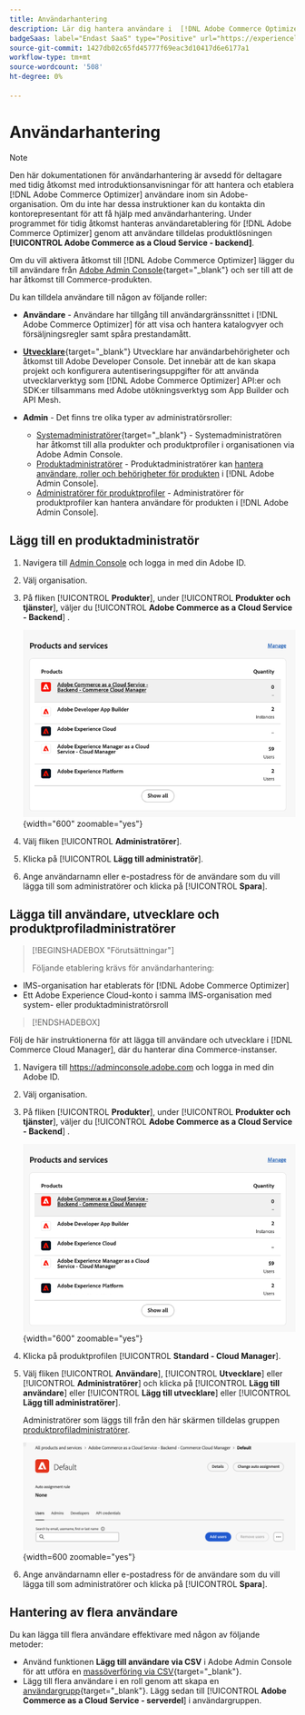 ```yaml
---
title: Användarhantering
description: Lär dig hantera användare i  [!DNL Adobe Commerce Optimizer].
badgeSaas: label="Endast SaaS" type="Positive" url="https://experienceleague.adobe.com/sv/docs/commerce/user-guides/product-solutions" tooltip="Gäller endast Adobe Commerce as a Cloud Service- och Adobe Commerce Optimizer-projekt (SaaS-infrastruktur som hanteras av Adobe)."
source-git-commit: 1427db02c65fd45777f69eac3d10417d6e6177a1
workflow-type: tm+mt
source-wordcount: '508'
ht-degree: 0%

---
```


# Användarhantering

>[!NOTE]
>
>Den här dokumentationen för användarhantering är avsedd för deltagare med tidig åtkomst med introduktionsanvisningar för att hantera och etablera [!DNL Adobe Commerce Optimizer] användare inom sin Adobe-organisation. Om du inte har dessa instruktioner kan du kontakta din kontorepresentant för att få hjälp med användarhantering. Under programmet för tidig åtkomst hanteras användaretablering för [!DNL Adobe Commerce Optimizer] genom att användare tilldelas produktlösningen **[!UICONTROL Adobe Commerce as a Cloud Service - backend]**.

Om du vill aktivera åtkomst till [!DNL Adobe Commerce Optimizer] lägger du till användare från [Adobe Admin Console](https://adminconsole.adobe.com){target="_blank"} och ser till att de har åtkomst till Commerce-produkten.

Du kan tilldela användare till någon av följande roller:

* **Användare** - Användare har tillgång till användargränssnittet i [!DNL Adobe Commerce Optimizer] för att visa och hantera katalogvyer och försäljningsregler samt spåra prestandamått.

* [**Utvecklare**](https://helpx.adobe.com/se/enterprise/using/manage-developers.html#Adddevelopers){target="_blank"} Utvecklare har användarbehörigheter och åtkomst till Adobe Developer Console. Det innebär att de kan skapa projekt och konfigurera autentiseringsuppgifter för att använda utvecklarverktyg som [!DNL Adobe Commerce Optimizer] API:er och SDK:er tillsammans med Adobe utökningsverktyg som App Builder och API Mesh.

* **Admin** - Det finns tre olika typer av administratörsroller:
   * [Systemadministratörer](https://helpx.adobe.com/se/enterprise/using/admin-roles.html){target="_blank"} - Systemadministratören har åtkomst till alla produkter och produktprofiler i organisationen via Adobe Admin Console.
   * [Produktadministratörer](#add-a-product-admin) - Produktadministratörer kan [hantera användare, roller och behörigheter för produkten](#add-users-and-admins) i [!DNL Adobe Admin Console].
   * [Administratörer för produktprofiler](#add-users-developers-and-product-profile-admins) - Administratörer för produktprofiler kan hantera användare för produkten i [!DNL Adobe Admin Console].

## Lägg till en produktadministratör

1. Navigera till [Admin Console](https://adminconsole.adobe.com) och logga in med din Adobe ID.

1. Välj organisation.

1. På fliken [!UICONTROL **Produkter**], under [!UICONTROL **Produkter och tjänster**], väljer du [!UICONTROL **Adobe Commerce as a Cloud Service - Backend**] .

   ![välj produkt](../cloud-service/assets/backend.png){width="600" zoomable="yes"}

1. Välj fliken [!UICONTROL **Administratörer**].

1. Klicka på [!UICONTROL **Lägg till administratör**].

1. Ange användarnamn eller e-postadress för de användare som du vill lägga till som administratörer och klicka på [!UICONTROL **Spara**].

## Lägga till användare, utvecklare och produktprofiladministratörer

>[!BEGINSHADEBOX &quot;Förutsättningar&quot;]
>
>Följande etablering krävs för användarhantering:

* IMS-organisation har etablerats för [!DNL Adobe Commerce Optimizer]
* Ett Adobe Experience Cloud-konto i samma IMS-organisation med system- eller produktadministratörsroll

>[!ENDSHADEBOX]

Följ de här instruktionerna för att lägga till användare och utvecklare i [!DNL Commerce Cloud Manager], där du hanterar dina Commerce-instanser.

1. Navigera till https://adminconsole.adobe.com och logga in med din Adobe ID.

1. Välj organisation.

1. På fliken [!UICONTROL **Produkter**], under [!UICONTROL **Produkter och tjänster**], väljer du [!UICONTROL **Adobe Commerce as a Cloud Service - Backend**] .

   ![välj produkt](../cloud-service/assets/backend.png){width="600" zoomable="yes"}

1. Klicka på produktprofilen [!UICONTROL **Standard - Cloud Manager**].

1. Välj fliken [!UICONTROL **Användare**], [!UICONTROL **Utvecklare**] eller [!UICONTROL **Administratörer**] och klicka på [!UICONTROL **Lägg till användare**] eller [!UICONTROL **Lägg till utvecklare**] eller [!UICONTROL **Lägg till administratörer**].

   Administratörer som läggs till från den här skärmen tilldelas gruppen [produktprofiladministratörer](#understanding-roles).

   ![tabbmarkera](../cloud-service/assets/tab-select.png){width=600 zoomable="yes"}

1. Ange användarnamn eller e-postadress för de användare som du vill lägga till som administratörer och klicka på [!UICONTROL **Spara**].

## Hantering av flera användare

Du kan lägga till flera användare effektivare med någon av följande metoder:

* Använd funktionen **Lägg till användare via CSV** i Adobe Admin Console för att utföra en [massöverföring via CSV](https://helpx.adobe.com/se/enterprise/using/bulk-upload-users.html){target="_blank"}.
* Lägg till flera användare i en roll genom att skapa en [användargrupp](https://helpx.adobe.com/se/enterprise/using/user-groups.html){target="_blank"}. Lägg sedan till [!UICONTROL **Adobe Commerce as a Cloud Service - serverdel**] i användargruppen.


